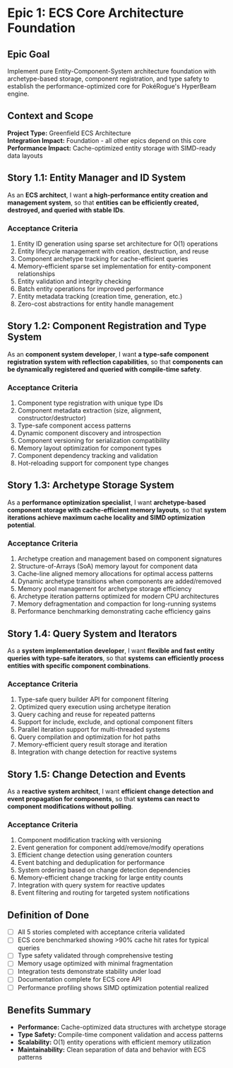 # Epic 1: ECS Core Architecture Foundation

## Epic Goal
Implement pure Entity-Component-System architecture foundation with archetype-based storage, component registration, and type safety to establish the performance-optimized core for PokéRogue's HyperBeam engine.

## Context and Scope
**Project Type:** Greenfield ECS Architecture  
**Integration Impact:** Foundation - all other epics depend on this core  
**Performance Impact:** Cache-optimized entity storage with SIMD-ready data layouts

## Story 1.1: Entity Manager and ID System
As an **ECS architect**,
I want **a high-performance entity creation and management system**,
so that **entities can be efficiently created, destroyed, and queried with stable IDs**.

### Acceptance Criteria
1. Entity ID generation using sparse set architecture for O(1) operations
2. Entity lifecycle management with creation, destruction, and reuse
3. Component archetype tracking for cache-efficient queries
4. Memory-efficient sparse set implementation for entity-component relationships
5. Entity validation and integrity checking
6. Batch entity operations for improved performance
7. Entity metadata tracking (creation time, generation, etc.)
8. Zero-cost abstractions for entity handle management

## Story 1.2: Component Registration and Type System
As an **component system developer**,
I want **a type-safe component registration system with reflection capabilities**,
so that **components can be dynamically registered and queried with compile-time safety**.

### Acceptance Criteria
1. Component type registration with unique type IDs
2. Component metadata extraction (size, alignment, constructor/destructor)
3. Type-safe component access patterns
4. Dynamic component discovery and introspection
5. Component versioning for serialization compatibility
6. Memory layout optimization for component types
7. Component dependency tracking and validation
8. Hot-reloading support for component type changes

## Story 1.3: Archetype Storage System
As a **performance optimization specialist**,
I want **archetype-based component storage with cache-efficient memory layouts**,
so that **system iterations achieve maximum cache locality and SIMD optimization potential**.

### Acceptance Criteria
1. Archetype creation and management based on component signatures
2. Structure-of-Arrays (SoA) memory layout for component data
3. Cache-line aligned memory allocations for optimal access patterns
4. Dynamic archetype transitions when components are added/removed
5. Memory pool management for archetype storage efficiency
6. Archetype iteration patterns optimized for modern CPU architectures
7. Memory defragmentation and compaction for long-running systems
8. Performance benchmarking demonstrating cache efficiency gains

## Story 1.4: Query System and Iterators
As a **system implementation developer**,
I want **flexible and fast entity queries with type-safe iterators**,
so that **systems can efficiently process entities with specific component combinations**.

### Acceptance Criteria
1. Type-safe query builder API for component filtering
2. Optimized query execution using archetype iteration
3. Query caching and reuse for repeated patterns
4. Support for include, exclude, and optional component filters
5. Parallel iteration support for multi-threaded systems
6. Query compilation and optimization for hot paths
7. Memory-efficient query result storage and iteration
8. Integration with change detection for reactive systems

## Story 1.5: Change Detection and Events
As a **reactive system architect**,
I want **efficient change detection and event propagation for components**,
so that **systems can react to component modifications without polling**.

### Acceptance Criteria
1. Component modification tracking with versioning
2. Event generation for component add/remove/modify operations
3. Efficient change detection using generation counters
4. Event batching and deduplication for performance
5. System ordering based on change detection dependencies
6. Memory-efficient change tracking for large entity counts
7. Integration with query system for reactive updates
8. Event filtering and routing for targeted system notifications

## Definition of Done
- [ ] All 5 stories completed with acceptance criteria validated
- [ ] ECS core benchmarked showing >90% cache hit rates for typical queries
- [ ] Type safety validated through comprehensive testing
- [ ] Memory usage optimized with minimal fragmentation
- [ ] Integration tests demonstrate stability under load
- [ ] Documentation complete for ECS core API
- [ ] Performance profiling shows SIMD optimization potential realized

## Benefits Summary
- **Performance:** Cache-optimized data structures with archetype storage
- **Type Safety:** Compile-time component validation and access patterns
- **Scalability:** O(1) entity operations with efficient memory utilization
- **Maintainability:** Clean separation of data and behavior with ECS patterns
